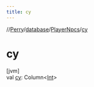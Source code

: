```yaml
---
title: cy
---
```

//[Perry](../../../index.html)/[database](../index.html)/[PlayerNpcs](index.html)/[cy](cy.html)



# cy



[jvm]\
val [cy](cy.html): Column&lt;[Int](https://kotlinlang.org/api/latest/jvm/stdlib/kotlin/-int/index.html)&gt;




